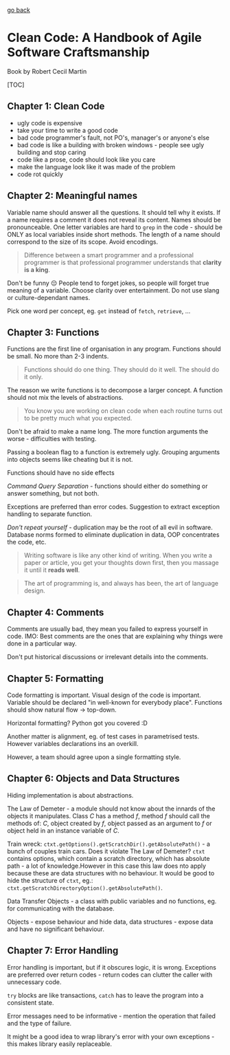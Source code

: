[go back](https://github.com/pkardas/learning)

# Clean Code: A Handbook of Agile Software Craftsmanship
Book by Robert Cecil Martin

[TOC]

## Chapter 1: Clean Code

- ugly code is expensive
- take your time to write a good code
- bad code programmer's fault, not PO's, manager's or anyone's else
- bad code is like a building with broken windows - people see ugly building and stop caring
- code like a prose, code should look like you care
- make the language look like it was made of the problem
- code rot quickly

## Chapter 2: Meaningful names

Variable name should answer all the questions. It should tell why it exists. If a name requires a comment it does not reveal its content. Names should be pronounceable. One letter variables are hard to `grep` in the code - should be ONLY as local variables inside short methods. The length of a name should correspond to the size of its scope. Avoid encodings. 

>  Difference between a smart programmer and a professional programmer is that professional programmer understands that **clarity is a king**.

Don't be funny 😔 People tend to forget jokes, so people will forget true meaning of a variable. Choose clarity over entertainment. Do not use slang or culture-dependant names.

Pick one word per concept, eg. `get` instead of `fetch`, `retrieve`, ...

## Chapter 3: Functions

Functions are the first line of organisation in any program. Functions should be small. No more than 2-3 indents.

> Functions should do one thing. They should do it well. The should do it only.

The reason we write functions is to decompose a larger concept. A function should not mix the levels of abstractions. 

> You know you are working on clean code when each routine turns out to be pretty much what you expected.

Don't be afraid to make a name long. The more function arguments the worse - difficulties with testing.

Passing a boolean flag to a function is extremely ugly. Grouping arguments into objects seems like cheating but it is not. 

Functions should have no side effects

*Command Query Separation* - functions should either do something or answer something, but not both.

Exceptions are preferred than error codes. Suggestion to extract exception handling to separate function. 

*Don't repeat yourself* - duplication may be the root of all evil in software. Database norms formed to eliminate duplication in data, OOP concentrates the code, etc.

> Writing software is like any other kind of writing. When you write a paper or article, you get your thoughts down first, then you massage it until it **reads well**.

> The art of programming is, and always has been, the art of language design.

## Chapter 4: Comments

Comments are usually bad, they mean you failed to express yourself in code. IMO: Best comments are the ones that are explaining why things were done in a particular way. 

Don't put historical discussions or irrelevant details into the comments.

## Chapter 5: Formatting

Code formatting is important. Visual design of the code is important. Variable should be declared "in well-known for everybody place". Functions should show natural flow -> top-down. 

Horizontal formatting? Python got you covered :D

Another matter is alignment, eg. of test cases in parametrised tests. However variables declarations ins an overkill.

However, a team should agree upon a single formatting style.

## Chapter 6: Objects and Data Structures

Hiding implementation is about abstractions. 

The Law of Demeter - a module should not know about the innards of the objects it manipulates. Class *C* has a method *f*, method *f* should call the methods of: *C*, object created by *f*, object passed as an argument to *f* or object held in an instance variable of *C*.

Train wreck: `ctxt.getOptions().getScratchDir().getAbsolutePath()` - a bunch of couples train cars. Does it violate The Law of Demeter? `ctxt` contains options, which contain a scratch directory, which has absolute path - a lot of knowledge.However in this case this law does nto apply because these are data structures with no behaviour. It would be good to hide the structure of `ctxt`, eg.: `ctxt.getScratchDirectoryOption().getAbsolutePath()`.

Data Transfer Objects - a class with public variables and no functions, eg. for communicating with the database.

Objects - expose behaviour and hide data, data structures - expose data and have no significant behaviour.

## Chapter 7: Error Handling

Error handling is important, but if it obscures logic, it is wrong. Exceptions are preferred over return codes - return codes can clutter the caller with unnecessary code.

`try` blocks are like transactions, `catch` has to leave the program into a consistent state.

Error messages need to be informative - mention the operation that failed and the type of failure.

It might be a good idea to wrap library's error with your own exceptions - this makes library easily replaceable. 

 